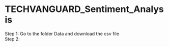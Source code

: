 # TECHVANGUARD_Sentiment_Analysis
Step 1: Go to the folder Data and download the csv file
<br>
Step 2:
